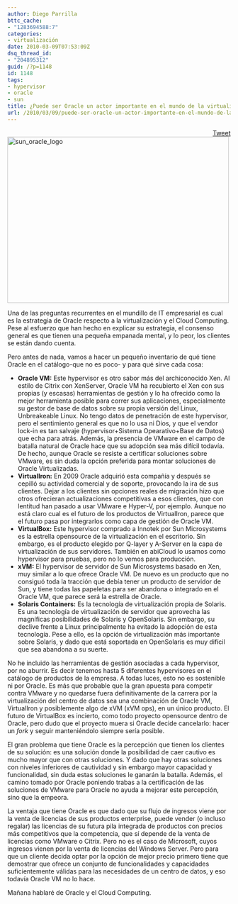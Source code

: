 ```yaml
---
author: Diego Parrilla
bttc_cache:
- "1283694588:7"
categories:
- virtualización
date: 2010-03-09T07:53:09Z
dsq_thread_id:
- "204895312"
guid: /?p=1148
id: 1148
tags:
- hypervisor
- oracle
- sun
title: ¿Puede ser Oracle un actor importante en el mundo de la virtualización?
url: /2010/03/09/puede-ser-oracle-un-actor-importante-en-el-mundo-de-la-virtualizacion/
---
```


<div style="float: right; margin-left: 10px;">
  <a href="https://twitter.com/share" class="twitter-share-button" data-via="nubeblog" data-hashtags="hypervisor,oracle,sun" data-count="vertical" data-url="/2010/03/09/puede-ser-oracle-un-actor-importante-en-el-mundo-de-la-virtualizacion/">Tweet</a>
</div>

<img class="aligncenter size-full wp-image-1154" title="sun_oracle_logo" src="/wp-content/uploads/sun_oracle_logo.jpg" alt="sun_oracle_logo" width="500" height="375" srcset="/wp-content/uploads/sun_oracle_logo.jpg 500w, /wp-content/uploads/sun_oracle_logo-300x225.jpg 300w" sizes="(max-width: 500px) 100vw, 500px" />

Una de las preguntas recurrentes en el mundillo de IT empresarial es cual es la estrategia de Oracle respecto a la virtualización y el Cloud Computing. Pese al esfuerzo que han hecho en explicar su estrategia, el consenso general es que tienen una pequeña empanada mental, y lo peor, los clientes se están dando cuenta.

Pero antes de nada, vamos a hacer un pequeño inventario de qué tiene Oracle en el catálogo-que no es poco- y para qué sirve cada cosa:

  * **Oracle VM:** Este hypervisor es otro sabor más del archiconocido Xen. Al estilo de Citrix con XenServer, Oracle VM ha recubierto el Xen con sus propias (y escasas) herramientas de gestión y lo ha ofrecido como la mejor herramienta posible para correr sus aplicaciones, especialmente su gestor de base de datos sobre su propia versión del Linux, Unbreakeable Linux. No tengo datos de penetración de este hypervisor, pero el sentimiento general es que no lo usa ni Dios, y que el vendor lock-in es tan salvaje (hypervisor+Sistema Opearativo+Base de Datos) que echa para atrás. Además, la presencia de VMware en el campo de batalla natural de Oracle hace que su adopción sea más difícil todavía. De hecho, aunque Oracle se resiste a certificar soluciones sobre VMware, es sin duda la opción preferida para montar soluciones de Oracle Virtualizadas.
  * **VirtualIron:** En 2009 Oracle adquirió esta compañía y después se cepilló su actividad comercial y de soporte, provocando la ira de sus clientes. Dejar a los clientes sin opciones reales de migración hizo que otros ofrecieran actualizaciones competitivas a esos clientes, que con lentitud han pasado a usar VMware e Hyper-V, por ejemplo. Aunque no está claro cual es el futuro de los productos de VirtualIron, parece que el futuro pasa por integrarlos como capa de gestión de Oracle VM.
  * **VirtualBox:** Este hypervisor comprado a Innotek por Sun Microsystems es la estrella opensource de la virtualización en el escritorio. Sin embargo, es el producto elegido por Q-layer y A-Server en la capa de virtualización de sus servidores. También en abiCloud lo usamos como hypervisor para pruebas, pero no lo vemos para producción.
  * **xVM:** El hypervisor de servidor de Sun Microsystems basado en Xen, muy similar a lo que ofrece Oracle VM. De nuevo es un producto que no consiguó toda la tracción que debía tener un producto de servidor de Sun, y tiene todas las papeletas para ser abandona o integrado en el Oracle VM, que parece será la estrella de Oracle.
  * **Solaris Containers:** Es la tecnología de virtualización propia de Solaris. Es una tecnología de virtualización de servidor que aprovecha las magníficas posibilidades de Solaris y OpenSolaris. Sin embargo, su declive frente a Linux principalmente ha evitado la adopción de esta tecnología. Pese a ello, es la opción de virtualización más importante sobre Solaris, y dado que está soportada en OpenSolaris es muy difícil que sea abandona a su suerte.

No he incluido las herramientas de gestión asociadas a cada hypervisor, por no aburrir. Es decir tenemos hasta 5 diferentes hypervisores en el catálogo de productos de la empresa. A todas luces, esto no es sostenible ni por Oracle. Es más que probable que la gran apuesta para competir contra VMware y no quedarse fuera definitivamente de la carrera por la virtualización del centro de datos sea una combinación de Oracle VM, VirtualIron y posiblemente algo de xVM (xVM ops), en un único producto. El futuro de VirtualBox es incierto, como todo proyecto opensource dentro de Oracle, pero dudo que el proyecto muera si Oracle decide cancelarlo: hacer un _fork_ y seguir manteniéndolo siempre sería posible.

El gran problema que tiene Oracle es la percepción que tienen los clientes de su solución: es una solución donde la posibilidad de caer cautivo es mucho mayor que con otras soluciones. Y dado que hay otras soluciones con niveles inferiores de cautividad y sin embargo mayor capacidad y funcionalidad, sin duda estas soluciones le ganarán la batalla. Además, el camino tomado por Oracle poniendo trabas a la certificación de las soluciones de VMware para Oracle no ayuda a mejorar este percepción, sino que la empeora.

La ventaja que tiene Oracle es que dado que su flujo de ingresos viene por la venta de licencias de sus productos enterprise, puede vender (o incluso regalar) las licencias de su futura pila integrada de productos con precios más competitivos que la competencia, que sí depende de la venta de licencias como VMware o Citrix. Pero no es el caso de Microsoft, cuyos ingresos vienen por la venta de licencias del Windows Server. Pero para que un cliente decida optar por la opción de mejor precio primero tiene que demostrar que ofrece un conjunto de funcionalidades y capacidades suficientemente válidas para las necesidades de un centro de datos, y eso todavía Oracle VM no lo hace.

Mañana hablaré de Oracle y el Cloud Computing.

